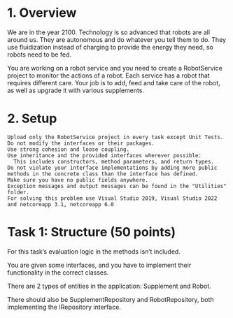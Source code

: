 # 1.	Overview

We are in the year 2100. Technology is so advanced that robots are all around us. They are autonomous and do whatever you tell them to do. They use fluidization instead of charging to provide the energy they need, so robots need to be fed.

You are working on a robot service and you need to create a RobotService project to monitor the actions of a robot. Each service has a robot that requires different care. Your job is to add, feed and take care of the robot, as well as upgrade it with various supplements.

# 2.	Setup

	Upload only the RobotService project in every task except Unit Tests.
	Do not modify the interfaces or their packages.
	Use strong cohesion and loose coupling.
	Use inheritance and the provided interfaces wherever possible:
	  This includes constructors, method parameters, and return types.
	Do not violate your interface implementations by adding more public methods in the concrete class than the interface has defined.
	Make sure you have no public fields anywhere.
	Exception messages and output messages can be found in the "Utilities" folder.
	For solving this problem use Visual Studio 2019, Visual Studio 2022 and netcoreapp 3.1, netcoreapp 6.0

# Task 1: Structure (50 points)

For this task’s evaluation logic in the methods isn’t included.

You are given some interfaces, and you have to implement their functionality in the correct classes.

There are 2 types of entities in the application: Supplement and Robot. 

There should also be SupplementRepository and RobotRepository, both implementing the IRepository interface.
